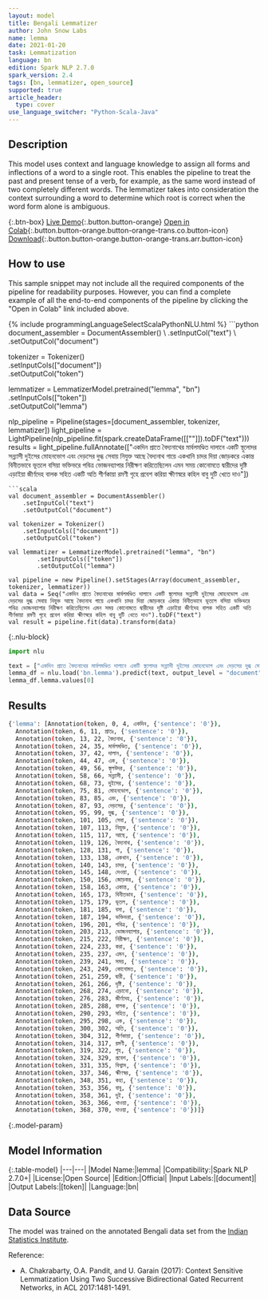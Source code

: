 ```yaml
---
layout: model
title: Bengali Lemmatizer
author: John Snow Labs
name: lemma
date: 2021-01-20
task: Lemmatization
language: bn
edition: Spark NLP 2.7.0
spark_version: 2.4
tags: [bn, lemmatizer, open_source]
supported: true
article_header:
  type: cover
use_language_switcher: "Python-Scala-Java"
---
```


## Description

This model uses context and language knowledge to assign all forms and inflections of a word to a single root. This enables the pipeline to treat the past and present tense of a verb, for example, as the same word instead of two completely different words. The lemmatizer takes into consideration the context surrounding a word to determine which root is correct when the word form alone is ambiguous.

{:.btn-box}
[Live Demo](https://demo.johnsnowlabs.com/public/TEXT_PREPROCESSING/){:.button.button-orange}
[Open in Colab](https://colab.research.google.com/github/JohnSnowLabs/spark-nlp-workshop/blob/master/tutorials/streamlit_notebooks/TEXT_PREPROCESSING.ipynb){:.button.button-orange.button-orange-trans.co.button-icon}
[Download](https://s3.amazonaws.com/auxdata.johnsnowlabs.com/public/models/lemma_bn_2.7.0_2.4_1611163691269.zip){:.button.button-orange.button-orange-trans.arr.button-icon}

## How to use

This sample snippet may not include all the required components of the pipeline for readability purposes. However, you can find a complete example of all the end-to-end components of the pipeline by clicking the "Open in Colab" link included above.




<div class="tabs-box" markdown="1">
{% include programmingLanguageSelectScalaPythonNLU.html %}
```python
document_assembler = DocumentAssembler() \
    .setInputCol("text") \
    .setOutputCol("document")

tokenizer = Tokenizer()\
    .setInputCols(["document"]) \
    .setOutputCol("token")

lemmatizer = LemmatizerModel.pretrained("lemma", "bn") \
        .setInputCols(["token"]) \
        .setOutputCol("lemma")

nlp_pipeline = Pipeline(stages=[document_assembler, tokenizer, lemmatizer])
light_pipeline = LightPipeline(nlp_pipeline.fit(spark.createDataFrame([[""]]).toDF("text")))
results = light_pipeline.fullAnnotate(["একদিন প্রাতে বৈদ্যনাথের মার্বলমণ্ডিত দালানে একটি স্থূলোদর সন্ন্যাসী দুইসের মোহনভোগ এবং দেড়সের দুগ্ধ সেবায় নিযুক্ত আছে বৈদ্যনাথ গায়ে একখানি চাদর দিয়া জোড়করে একান্ত বিনীতভাবে ভূতলে বসিয়া ভক্তিভরে পবিত্র ভোজনব্যাপার নিরীক্ষণ করিতেছিলেন এমন সময় কোনোমতে দ্বারীদের দৃষ্টি এড়াইয়া জীর্ণদেহ বালক সহিত একটি অতি শীর্ণকায়া রমণী গৃহে প্রবেশ করিয়া ক্ষীণস্বরে কহিল বাবু দুটি খেতে দাও"])
```
```scala
val document_assembler = DocumentAssembler()
    .setInputCol("text")
    .setOutputCol("document")

val tokenizer = Tokenizer()
    .setInputCols(["document"])
    .setOutputCol("token")

val lemmatizer = LemmatizerModel.pretrained("lemma", "bn")
        .setInputCols(["token"])
        .setOutputCol("lemma")

val pipeline = new Pipeline().setStages(Array(document_assembler, tokenizer, lemmatizer))
val data = Seq("একদিন প্রাতে বৈদ্যনাথের মার্বলমণ্ডিত দালানে একটি স্থূলোদর সন্ন্যাসী দুইসের মোহনভোগ এবং দেড়সের দুগ্ধ সেবায় নিযুক্ত আছে বৈদ্যনাথ গায়ে একখানি চাদর দিয়া জোড়করে একান্ত বিনীতভাবে ভূতলে বসিয়া ভক্তিভরে পবিত্র ভোজনব্যাপার নিরীক্ষণ করিতেছিলেন এমন সময় কোনোমতে দ্বারীদের দৃষ্টি এড়াইয়া জীর্ণদেহ বালক সহিত একটি অতি শীর্ণকায়া রমণী গৃহে প্রবেশ করিয়া ক্ষীণস্বরে কহিল বাবু দুটি খেতে দাও").toDF("text")
val result = pipeline.fit(data).transform(data)
```

{:.nlu-block}
```python
import nlu

text = ["একদিন প্রাতে বৈদ্যনাথের মার্বলমণ্ডিত দালানে একটি স্থূলোদর সন্ন্যাসী দুইসের মোহনভোগ এবং দেড়সের দুগ্ধ সেবায় নিযুক্ত আছে বৈদ্যনাথ গায়ে একখানি চাদর দিয়া জোড়করে একান্ত বিনীতভাবে ভূতলে বসিয়া ভক্তিভরে পবিত্র ভোজনব্যাপার নিরীক্ষণ করিতেছিলেন এমন সময় কোনোমতে দ্বারীদের দৃষ্টি এড়াইয়া জীর্ণদেহ বালক সহিত একটি অতি শীর্ণকায়া রমণী গৃহে প্রবেশ করিয়া ক্ষীণস্বরে কহিল বাবু দুটি খেতে দাও"]
lemma_df = nlu.load('bn.lemma').predict(text, output_level = "document")
lemma_df.lemma.values[0]
```

</div>

## Results

```bash
{'lemma': [Annotation(token, 0, 4, একদিন, {'sentence': '0'}),
  Annotation(token, 6, 11, প্রাতঃ, {'sentence': '0'}),
  Annotation(token, 13, 22, বৈদ্যনাথ, {'sentence': '0'}),
  Annotation(token, 24, 35, মার্বলমণ্ডিত, {'sentence': '0'}),
  Annotation(token, 37, 42, দালান, {'sentence': '0'}),
  Annotation(token, 44, 47, এক, {'sentence': '0'}),
  Annotation(token, 49, 56, স্থূলউদর, {'sentence': '0'}),
  Annotation(token, 58, 66, সন্ন্যাসী, {'sentence': '0'}),
  Annotation(token, 68, 73, দুইসের, {'sentence': '0'}),
  Annotation(token, 75, 81, মোহনভোগ, {'sentence': '0'}),
  Annotation(token, 83, 85, এবং, {'sentence': '0'}),
  Annotation(token, 87, 93, দেড়সের, {'sentence': '0'}),
  Annotation(token, 95, 99, দুগ্ধ, {'sentence': '0'}),
  Annotation(token, 101, 105, সেবা, {'sentence': '0'}),
  Annotation(token, 107, 113, নিযুক্ত, {'sentence': '0'}),
  Annotation(token, 115, 117, আছে, {'sentence': '0'}),
  Annotation(token, 119, 126, বৈদ্যনাথ, {'sentence': '0'}),
  Annotation(token, 128, 131, গা, {'sentence': '0'}),
  Annotation(token, 133, 138, একখান, {'sentence': '0'}),
  Annotation(token, 140, 143, চাদর, {'sentence': '0'}),
  Annotation(token, 145, 148, দেওয়া, {'sentence': '0'}),
  Annotation(token, 150, 156, জোড়কর, {'sentence': '0'}),
  Annotation(token, 158, 163, একান্ত, {'sentence': '0'}),
  Annotation(token, 165, 173, বিনীতভাব, {'sentence': '0'}),
  Annotation(token, 175, 179, ভূতল, {'sentence': '0'}),
  Annotation(token, 181, 185, বসা, {'sentence': '0'}),
  Annotation(token, 187, 194, ভক্তিভরা, {'sentence': '0'}),
  Annotation(token, 196, 201, পবিত্র, {'sentence': '0'}),
  Annotation(token, 203, 213, ভোজনব্যাপার, {'sentence': '0'}),
  Annotation(token, 215, 222, নিরীক্ষণ, {'sentence': '0'}),
  Annotation(token, 224, 233, করা, {'sentence': '0'}),
  Annotation(token, 235, 237, এমন, {'sentence': '0'}),
  Annotation(token, 239, 241, সময়, {'sentence': '0'}),
  Annotation(token, 243, 249, কোনোমত, {'sentence': '0'}),
  Annotation(token, 251, 259, দ্বারী, {'sentence': '0'}),
  Annotation(token, 261, 266, দৃষ্টি, {'sentence': '0'}),
  Annotation(token, 268, 274, এড়ানো, {'sentence': '0'}),
  Annotation(token, 276, 283, জীর্ণদেহ, {'sentence': '0'}),
  Annotation(token, 285, 288, বালক, {'sentence': '0'}),
  Annotation(token, 290, 293, সহিত, {'sentence': '0'}),
  Annotation(token, 295, 298, এক, {'sentence': '0'}),
  Annotation(token, 300, 302, অতি, {'sentence': '0'}),
  Annotation(token, 304, 312, শীর্ণকায়া, {'sentence': '0'}),
  Annotation(token, 314, 317, রমণী, {'sentence': '0'}),
  Annotation(token, 319, 322, গৃহ, {'sentence': '0'}),
  Annotation(token, 324, 329, প্রবেশ, {'sentence': '0'}),
  Annotation(token, 331, 335, বিশ্বাস, {'sentence': '0'}),
  Annotation(token, 337, 346, ক্ষীণস্বর, {'sentence': '0'}),
  Annotation(token, 348, 351, কহা, {'sentence': '0'}),
  Annotation(token, 353, 356, বাবু, {'sentence': '0'}),
  Annotation(token, 358, 361, দুই, {'sentence': '0'}),
  Annotation(token, 363, 366, খাওয়া, {'sentence': '0'}),
  Annotation(token, 368, 370, দাওয়া, {'sentence': '0'})]}
```

{:.model-param}
## Model Information

{:.table-model}
|---|---|
|Model Name:|lemma|
|Compatibility:|Spark NLP 2.7.0+|
|License:|Open Source|
|Edition:|Official|
|Input Labels:|[document]|
|Output Labels:|[token]|
|Language:|bn|

## Data Source

The model was trained on the annotated Bengali data set from the [Indian Statistics Institute](https://www.isical.ac.in).

Reference:

- A. Chakrabarty, O.A. Pandit, and U. Garain (2017): Context Sensitive Lemmatization Using Two Successive Bidirectional Gated Recurrent Networks, in ACL 2017:1481-1491.